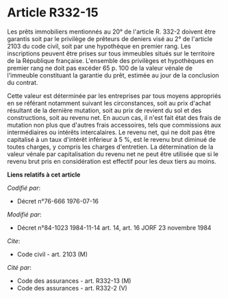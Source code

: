 # Article R332-15

Les prêts immobiliers mentionnés au 20° de l'article R. 332-2 doivent être garantis soit par le privilège de prêteurs de
deniers visé au 2° de l'article 2103 du code civil, soit par une hypothèque en premier rang. Les inscriptions peuvent être
prises sur tous immeubles situés sur le territoire de la République française. L'ensemble des privilèges et hypothèques en
premier rang ne doit pas excéder 65 p. 100 de la valeur vénale de l'immeuble constituant la garantie du prêt, estimée au jour
de la conclusion du contrat.

Cette valeur est déterminée par les entreprises par tous moyens appropriés en se référant notamment suivant les
circonstances, soit au prix d'achat résultant de la dernière mutation, soit au prix de revient du sol et des constructions,
soit au revenu net. En aucun cas, il n'est fait état des frais de mutation non plus que d'autres frais accessoires, tels que
commissions aux intermédiaires ou intérêts intercalaires. Le revenu net, qui ne doit pas être capitalisé à un taux d'intérêt
inférieur à 5 %, est le revenu brut diminué de toutes charges, y compris les charges d'entretien. La détermination de la
valeur vénale par capitalisation du revenu net ne peut être utilisée que si le revenu brut pris en considération est effectif
pour les deux tiers au moins.

**Liens relatifs à cet article**

_Codifié par_:

  - Décret n°76-666 1976-07-16

_Modifié par_:

  - Décret n°84-1023 1984-11-14 art. 14, art. 16 JORF 23 novembre 1984

_Cite_:

  - Code civil - art. 2103 (M)

_Cité par_:

  - Code des assurances - art. R332-13 (M)
  - Code des assurances - art. R332-2 (V)
